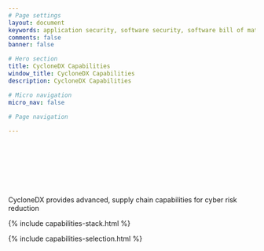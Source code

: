 ```yaml
---
# Page settings
layout: document
keywords: application security, software security, software bill of material, SBOM, BOM, open source, supply chain, specification, spdx, license, package url, purl, cpe
comments: false
banner: false

# Hero section
title: CycloneDX Capabilities
window_title: CycloneDX Capabilities
description: CycloneDX Capabilities

# Micro navigation
micro_nav: false

# Page navigation
    
---
```


# &nbsp;

&nbsp;<!-- without this hack, the dropdown menu has issues due to h1 and h2 happening right after each other -->

<div id="capabilities-section">
<p class="large-quote">CycloneDX provides advanced, supply chain capabilities for cyber risk reduction</p>
{% include capabilities-stack.html %}
</div>

{% include capabilities-selection.html %}
